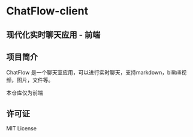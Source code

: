 # ChatFlow-client

## 现代化实时聊天应用 - 前端

## 项目简介

ChatFlow 是一个聊天室应用，可以进行实时聊天，支持markdown，bilibili视频，图片，文件等。

本仓库仅为前端

## 许可证

MIT License